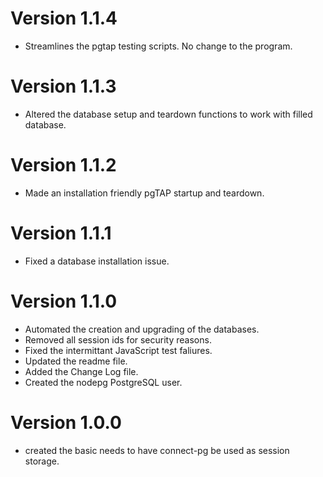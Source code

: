 # Version 1.1.4

* Streamlines the pgtap testing scripts.  No change to the program.

# Version 1.1.3

* Altered the database setup and teardown functions to 
work with filled database.  

# Version 1.1.2

* Made an installation friendly pgTAP startup and teardown. 

# Version 1.1.1

* Fixed a database installation issue.

# Version 1.1.0

* Automated the creation and upgrading of the databases.
* Removed all session ids for security reasons.
* Fixed the intermittant JavaScript test faliures.
* Updated the readme file.
* Added the Change Log file.  
* Created the nodepg PostgreSQL user.

# Version 1.0.0

* created the basic needs to have connect-pg be used as session storage.  
